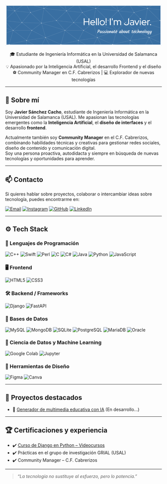 <p align="center">
  <img src="https://github.com/Javito222/Javito222/blob/main/github-header-image.png" alt="Header Javier" />
</p>

<p align="center">
  🎓 Estudiante de Ingeniería Informática en la Universidad de Salamanca (USAL)<br>
  💡 Apasionado por la Inteligencia Artificial, el desarrollo Frontend y el diseño<br>
  ⚽ Community Manager en C.F. Cabrerizos | 💻 Explorador de nuevas tecnologías
</p>


---

## 🧠 Sobre mí

Soy **Javier Sánchez Cacho**, estudiante de Ingeniería Informática en la Universidad de Salamanca (USAL). Me apasionan las tecnologías emergentes como la **Inteligencia Artificial**, el **diseño de interfaces** y el desarrollo **frontend**.

Actualmente también soy **Community Manager** en el C.F. Cabrerizos, combinando habilidades técnicas y creativas para gestionar redes sociales, diseño de contenido y comunicación digital.  
Soy una persona proactiva, autodidacta y siempre en búsqueda de nuevas tecnologías y oportunidades para aprender.

---

## 📫 Contacto

Si quieres hablar sobre proyectos, colaborar o intercambiar ideas sobre tecnología, puedes encontrarme en:

[![Email](https://img.shields.io/badge/email-javiiisc22@gmail.com-D14836?style=flat&logo=gmail&logoColor=white)](mailto:javiiisc22@gmail.com)
[![Instagram](https://img.shields.io/badge/@jaaviisc-Instagram-E4405F?style=flat&logo=instagram&logoColor=white)](https://instagram.com/jaaviisc)
[![GitHub](https://img.shields.io/badge/GitHub-Javito222-181717?style=flat&logo=github)](https://github.com/Javito222)
[![LinkedIn](https://img.shields.io/badge/LinkedIn-Javier_Sánchez_Cacho-0A66C2?style=flat&logo=linkedin&logoColor=white)](https://www.linkedin.com/in/javier-sánchez-cacho-b404932b3)


---

## ⚙️ Tech Stack

### 🧾 Lenguajes de Programación  
![C++](https://img.shields.io/badge/C++-00599C?logo=c%2B%2B&logoColor=white) ![Swift](https://img.shields.io/badge/Swift-FA7343?logo=swift&logoColor=white) ![Perl](https://img.shields.io/badge/Perl-39457E?logo=perl&logoColor=white) ![C](https://img.shields.io/badge/C-00599C?logo=c&logoColor=white) ![C#](https://img.shields.io/badge/C%23-239120?logo=c-sharp&logoColor=white) ![Java](https://img.shields.io/badge/Java-007396?logo=java&logoColor=white) ![Python](https://img.shields.io/badge/Python-3776AB?logo=python&logoColor=white) ![JavaScript](https://img.shields.io/badge/JavaScript-F7DF1E?logo=javascript&logoColor=black)

### 🖥️ Frontend  
![HTML5](https://img.shields.io/badge/HTML5-E34F26?logo=html5&logoColor=white) ![CSS3](https://img.shields.io/badge/CSS3-1572B6?logo=css3&logoColor=white)

### 🛠 Backend / Frameworks  
![Django](https://img.shields.io/badge/Django-092E20?logo=django&logoColor=white) ![FastAPI](https://img.shields.io/badge/FastAPI-009688?logo=fastapi&logoColor=white)

### 💾 Bases de Datos  
![MySQL](https://img.shields.io/badge/MySQL-4479A1?logo=mysql&logoColor=white) ![MongoDB](https://img.shields.io/badge/MongoDB-47A248?logo=mongodb&logoColor=white) ![SQLite](https://img.shields.io/badge/SQLite-003B57?logo=sqlite&logoColor=white) ![PostgreSQL](https://img.shields.io/badge/PostgreSQL-336791?logo=postgresql&logoColor=white) ![MariaDB](https://img.shields.io/badge/MariaDB-003545?logo=mariadb&logoColor=white) ![Oracle](https://img.shields.io/badge/Oracle-F80000?logo=oracle&logoColor=white)

### 🧠 Ciencia de Datos y Machine Learning  
![Google Colab](https://img.shields.io/badge/Google_Colab-F9AB00?logo=googlecolab&logoColor=white) ![Jupyter](https://img.shields.io/badge/Jupyter-F37626?logo=jupyter&logoColor=white)


### 🎨 Herramientas de Diseño  
![Figma](https://img.shields.io/badge/Figma-F24E1E?logo=figma&logoColor=white) ![Canva](https://img.shields.io/badge/Canva-00C4CC?logo=canva&logoColor=white)

---

## 📂 Proyectos destacados

- 🧠 [Generador de multimedia educativa con IA](https://github.com/Javito222/...) (En desarrollo...)

---

## 🏆 Certificaciones y experiencia

- ✔️ [Curso de Django en Python – Videocursos](https://videocursos.co/verificacion/73612CCFB4-73559B60C5-150F9A4E7/)  
- ✔️ Prácticas en el grupo de investigación GRIAL (USAL)  
- ✔️ Community Manager – C.F. Cabrerizos

---

> *“La tecnología no sustituye al esfuerzo, pero lo potencia.”*

